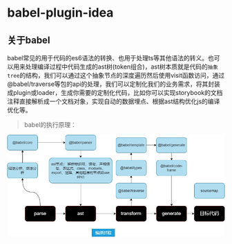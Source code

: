 # babel-plugin-idea

## 关于babel 

babel常见的用于代码的es6语法的转换、也用于处理ts等其他语法的转义。也可以用来处理编译过程中代码生成的ast树(token组合)，ast树本质就是代码的`抽象tree`的结构，我们可以通过这个抽象节点的深度遍历然后使用visit函数访问，通过@babel/traverse等包的api的处理，我们可以定制化我们的业务需求，将其封装成plugin或loader，生成你需要的定制化代码，比如你可以实现storybook的文档注释直接解析成一个文档对象，实现自动的数据埋点、根据ast结构优化js的编译优化等。

> babel的执行原理：

![](babel.jpg)